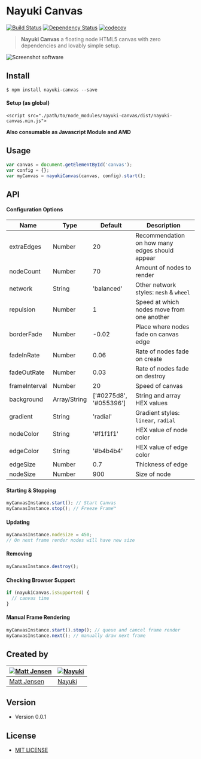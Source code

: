 # Nayuki Canvas

[![Build Status](https://travis-ci.org/Matt-Jensen/nayuki-canvas.svg?branch=master)](https://travis-ci.org/Matt-Jensen/nayuki-canvas)
[![Dependency Status](https://david-dm.org/matt-jensen/nayuki-canvas.svg)](https://david-dm.org/matt-jensen/nayuki-canvas)
[![codecov](https://codecov.io/gh/Matt-Jensen/nayuki-canvas/branch/master/graph/badge.svg)](https://codecov.io/gh/Matt-Jensen/nayuki-canvas)

> **Nayuki Canvas** a floating node HTML5 canvas with zero dependencies and lovably simple setup.

![Screenshot software](https://raw.githubusercontent.com/Matt-Jensen/nayuki-canvas/master/public/screenshot.gif "screenshot of Nayuki Canvas")

## Install
```
$ npm install nayuki-canvas --save
```

#### Setup (as global)
```
<script src="./path/to/node_modules/nayuki-canvas/dist/nayuki-canvas.min.js">
```
**Also consumable as Javascript Module and AMD**

## Usage
```js
var canvas = document.getElementById('canvas');
var config = {};
var myCanvas = nayukiCanvas(canvas, config).start();
```

## API
#### Configuration Options
| Name | Type | Default | Description |
|---|---|---|---|
| extraEdges | Number | 20 | Recommendation on how many edges should appear |
| nodeCount |  Number | 70 | Amount of nodes to render |
| network | String | 'balanced' | Other network styles: `mesh` & `wheel` |
| repulsion | Number | 1 | Speed at which nodes move from one another |
| borderFade | Number | -0.02 | Place where nodes fade on canvas edge |
| fadeInRate | Number | 0.06 | Rate of nodes fade on create |
| fadeOutRate | Number | 0.03 | Rate of nodes fade on destroy |
| frameInterval | Number | 20 | Speed of canvas |
| background | Array/String | ['#0275d8', '#055396'] | String and array HEX values |
| gradient | String | 'radial' | Gradient styles: `linear`, `radial` |
| nodeColor | String | '#f1f1f1' | HEX value of node color |
| edgeColor | String | '#b4b4b4' | HEX value of edge color |
| edgeSize | Number | 0.7 | Thickness of edge |
| nodeSize | Number | 900 | Size of node |

#### Starting & Stopping
```js
myCanvasInstance.start(); // Start Canvas
myCanvasInstance.stop(); // Freeze Frame™
```

#### Updating
```js
myCanvasInstance.nodeSize = 450;
// On next frame render nodes will have new size
```

#### Removing
```js
myCanvasInstance.destroy();
```

#### Checking Browser Support
```js
if (nayukiCanvas.isSupported) {
  // canvas time
}
```

#### Manual Frame Rendering
```js
myCanvasInstance.start().stop(); // queue and cancel frame render
myCanvasInstance.next(); // manually draw next frame
```

## Created by
[![Matt Jensen](https://avatars1.githubusercontent.com/u/1538209?v=3&amp;s=100)](https://github.com/Matt-Jensen) | [![Nayuki](https://avatars3.githubusercontent.com/u/672172?v=3&amp;s=100)](https://www.nayuki.io)
---|---
[Matt Jensen](https://github.com/Matt-Jensen) | [Nayuki](https://www.nayuki.io)

## Version
* Version 0.0.1

## License
* [MIT LICENSE](https://github.com/Matt-Jensen/nayuki-canvas/blob/master/LICENSE)
